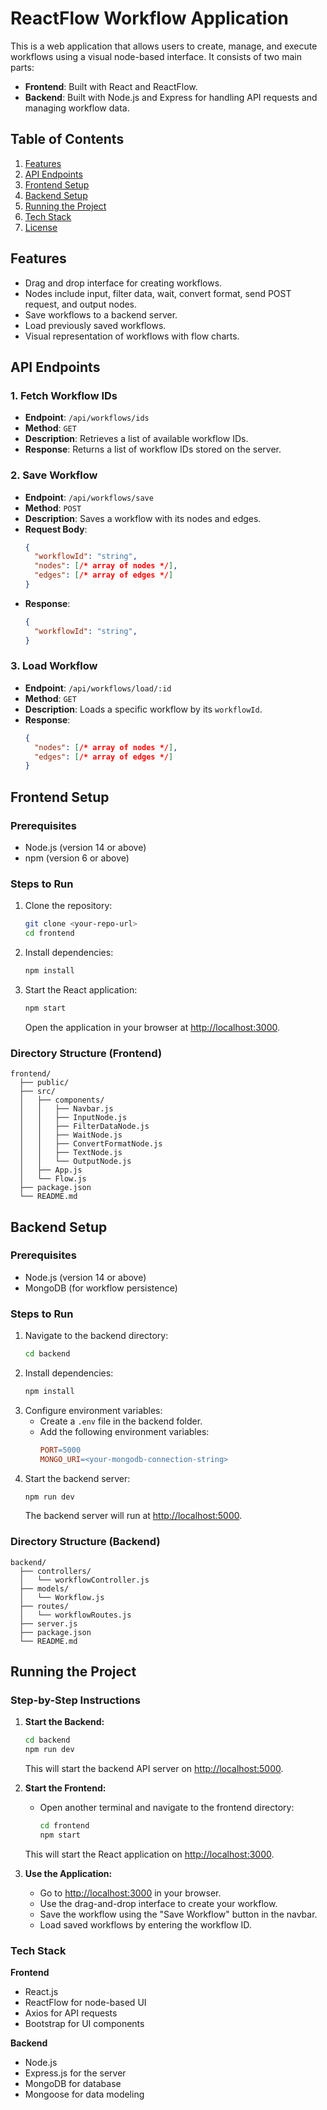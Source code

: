 # ReactFlow Workflow Application

This is a web application that allows users to create, manage, and execute workflows using a visual node-based interface. It consists of two main parts:
- **Frontend**: Built with React and ReactFlow.
- **Backend**: Built with Node.js and Express for handling API requests and managing workflow data.

## Table of Contents
1. [Features](#features)
2. [API Endpoints](#api-endpoints)
3. [Frontend Setup](#frontend-setup)
4. [Backend Setup](#backend-setup)
5. [Running the Project](#running-the-project)
6. [Tech Stack](#tech-stack)
7. [License](#license)

## Features
- Drag and drop interface for creating workflows.
- Nodes include input, filter data, wait, convert format, send POST request, and output nodes.
- Save workflows to a backend server.
- Load previously saved workflows.
- Visual representation of workflows with flow charts.

## API Endpoints

### 1. **Fetch Workflow IDs**
- **Endpoint**: `/api/workflows/ids`
- **Method**: `GET`
- **Description**: Retrieves a list of available workflow IDs.
- **Response**: Returns a list of workflow IDs stored on the server.

### 2. **Save Workflow**
- **Endpoint**: `/api/workflows/save`
- **Method**: `POST`
- **Description**: Saves a workflow with its nodes and edges.
- **Request Body**:
  ```json
  {
    "workflowId": "string",
    "nodes": [/* array of nodes */],
    "edges": [/* array of edges */]
  }
- **Response**:
  ```json
  {
    "workflowId": "string",
  }
### 3. **Load Workflow**
- **Endpoint**: `/api/workflows/load/:id`
- **Method**: `GET`
- **Description**: Loads a specific workflow by its `workflowId`.
- **Response**:
  ```json
  {
    "nodes": [/* array of nodes */],
    "edges": [/* array of edges */]
  }
## Frontend Setup

### Prerequisites
- Node.js (version 14 or above)
- npm (version 6 or above)

### Steps to Run
1. Clone the repository:
    ```bash
    git clone <your-repo-url>
    cd frontend
    ```
2. Install dependencies:
    ```bash
    npm install
    ```
3. Start the React application:
    ```bash
    npm start
    ```
   Open the application in your browser at [http://localhost:3000](http://localhost:3000).

### Directory Structure (Frontend)
```plaintext
frontend/
  ├── public/
  ├── src/
  │   ├── components/
  │   │   ├── Navbar.js
  │   │   ├── InputNode.js
  │   │   ├── FilterDataNode.js
  │   │   ├── WaitNode.js
  │   │   ├── ConvertFormatNode.js
  │   │   ├── TextNode.js
  │   │   └── OutputNode.js
  │   ├── App.js
  │   └── Flow.js
  ├── package.json
  └── README.md
```
## Backend Setup

### Prerequisites
- Node.js (version 14 or above)
- MongoDB (for workflow persistence)

### Steps to Run
1. Navigate to the backend directory:
    ```bash
    cd backend
    ```
2. Install dependencies:
    ```bash
    npm install
    ```
3. Configure environment variables:
   - Create a `.env` file in the backend folder.
   - Add the following environment variables:
     ```makefile
     PORT=5000
     MONGO_URI=<your-mongodb-connection-string>
     ```
4. Start the backend server:
    ```bash
    npm run dev
    ```
   The backend server will run at [http://localhost:5000](http://localhost:5000).

### Directory Structure (Backend)
```plaintext
backend/
  ├── controllers/
  │   └── workflowController.js
  ├── models/
  │   └── Workflow.js
  ├── routes/
  │   └── workflowRoutes.js
  ├── server.js
  ├── package.json
  └── README.md
```
## Running the Project

### Step-by-Step Instructions

1. **Start the Backend:**
    ```bash
    cd backend
    npm run dev
    ```
   This will start the backend API server on [http://localhost:5000](http://localhost:5000).

2. **Start the Frontend:**
   - Open another terminal and navigate to the frontend directory:
     ```bash
     cd frontend
     npm start
     ```
   This will start the React application on [http://localhost:3000](http://localhost:3000).

3. **Use the Application:**
   - Go to [http://localhost:3000](http://localhost:3000) in your browser.
   - Use the drag-and-drop interface to create your workflow.
   - Save the workflow using the "Save Workflow" button in the navbar.
   - Load saved workflows by entering the workflow ID.

### Tech Stack

**Frontend**
- React.js
- ReactFlow for node-based UI
- Axios for API requests
- Bootstrap for UI components

**Backend**
- Node.js
- Express.js for the server
- MongoDB for database
- Mongoose for data modeling

